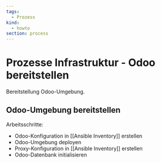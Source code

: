 ```yaml
---
tags:
  - Prozess
kind:
  - howto
section: process
---
```

# Prozesse Infrastruktur - Odoo bereitstellen

Bereitstellung Odoo-Umgebung.

## Odoo-Umgebung bereitstellen

Arbeitsschritte:

* Odoo-Konfiguration in [[Ansible Inventory]] erstellen
* Odoo-Umgebung deployen
* Proxy-Konfiguration in [[Ansible Inventory]] erstellen
* Odoo-Datenbank initialisieren
